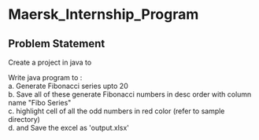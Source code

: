 # Maersk_Internship_Program
Problem Statement
-----------------

Create a project in java to

Write java program to :<br>
a. Generate Fibonacci series upto 20<br>
b. Save all of these generate Fibonacci numbers in desc order with column name "Fibo Series"<br>
c. highlight cell of all the odd numbers in red color (refer to sample directory) <br>
d. and Save the excel as 'output.xlsx' <br>



